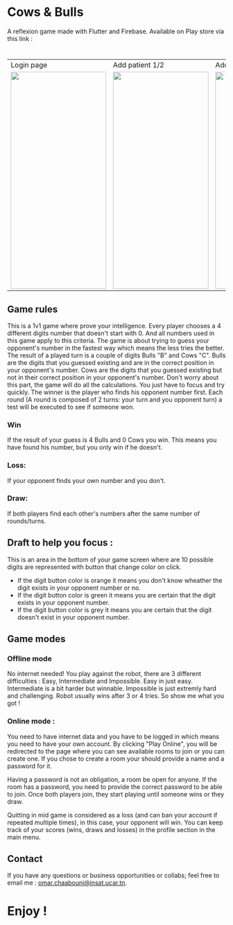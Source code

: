 # Cows & Bulls
A reflexion game made with Flutter and Firebase. Available on Play store via this link : 

#
<table>
  <tr>
    <td>Login page</td>
     <td>Add patient 1/2</td>
     <td>Add patient 2/2</td>
    <td>List patients</td>
  </tr>
  <tr>
    <td><img src="https://user-images.githubusercontent.com/55398565/129442807-162c568e-1be0-49f1-9a40-cc20c3e04ffa.jpg" width="220" height="500"></td>
    <td><img src="https://user-images.githubusercontent.com/55398565/129442817-6e7ee30e-809f-4177-b75b-54cdb091b78a.jpg" width="220" height="500"></td>
    <td><img src="https://user-images.githubusercontent.com/55398565/129442820-c1996704-8fab-4298-80e0-79dfaf953500.jpg" width="220" height="500"></td>
    <td><img src="https://user-images.githubusercontent.com/55398565/129443480-4e8d76b7-4274-4409-b2da-64185854b709.jpg" width="220" height="500"></td>
  </tr>
 </table>
 
 
## Game rules
This is a 1v1 game where prove your intelligence. Every player chooses a 4 different digits number that doesn't start with 0. And all numbers used in this game apply to this criteria.
The game is about trying to guess your opponent's number in the fastest way which means the less tries the better. The result of a played turn is a couple of digits Bulls "B" and Cows "C".
Bulls are the digits that you guessed existing and are in the correct position in your opponent's number. Cows are the digits that you guessed existing but not in their correct position in your opponent's number. Don't worry about this part, the game will do all the calculations. You just have to focus and try quickly.
The winner is the player who finds his opponent number first. Each round (A round is composed of 2 turns: your turn and you opponent turn) a test will be executed to see if someone won.

### Win 

If the result of your guess is 4 Bulls and 0 Cows you win. This means you have found his number, but you only win if he doesn't.

### Loss: 

If your opponent finds your own number and you don't.

### Draw: 

If both players find each other's numbers after the same number of rounds/turns.

## Draft to help you focus : 

This is an area in the bottom of your game screen where are 10 possible digits are represented with button that change color on click.

- If the digit button color is orange it means you don't know wheather the digit exists in your opponent number or no.
- If the digit button color is green it means you are certain that the digit exists in your opponent number.
- If the digit button color is grey it means you are certain that the digit doesn't exist in your opponent number.

## Game modes

### Offline mode

No internet needed! You play against the robot, there are 3 different difficulties : Easy, Intermediate and Impossible. Easy in just easy. Intermediate is a bit harder but winnable.
Impossible is just extremly hard and challenging. Robot usually wins after 3 or 4 tries. So show me what you got !

### Online mode :

You need to have internet data and you have to be logged in which means you need to have your own account. 
By clicking "Play Online", you will be redirected to the page where you can see available rooms to join or you can create one. If you chose to create a room your should provide a name and a password for it. 

Having a password is not an obligation, a room be open for anyone. If the room has a password, you need to provide the correct password to be able to join. Once both players join, they start playing until someone wins or they draw. 

Quitting in mid game is considered as a loss (and can ban your account if repeated multiple times), in this case, your opponent will win. You can keep track of your scores (wins, draws and losses) in the profile section in the main menu.

## Contact 

If you have any questions or business opportunities or collabs; feel free to email me : omar.chaabouni@insat.ucar.tn.

# Enjoy !
